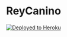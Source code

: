 # ReyCanino

[![Deployed to Heroku](https://www.herokucdn.com/deploy/button.png)](https://rey-canino.herokuapp.com)
